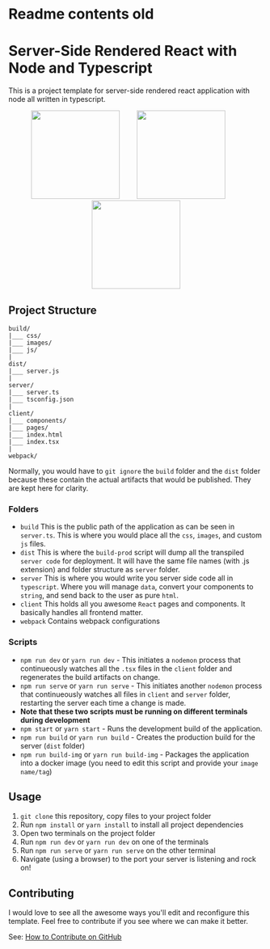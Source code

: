# Readme contents old
# Server-Side Rendered React with Node and Typescript
This is a project template for server-side rendered react application with node all written in typescript.

<div align="center">
  <img src="https://upload.wikimedia.org/wikipedia/commons/thumb/a/a7/React-icon.svg/512px-React-icon.svg.png" width="175">   
  <img style="margin:0px 30px" src="https://upload.wikimedia.org/wikipedia/commons/thumb/d/d9/Node.js_logo.svg/590px-Node.js_logo.svg.png" width="175">
  <img src="https://upload.wikimedia.org/wikipedia/commons/thumb/4/4c/Typescript_logo_2020.svg/512px-Typescript_logo_2020.svg.png" width="175">
</div>

## Project Structure
```
build/
|___ css/
|___ images/
|___ js/
|
dist/
|___ server.js
|
server/
|___ server.ts
|___ tsconfig.json
|
client/
|___ components/
|___ pages/ 
|___ index.html
|___ index.tsx
|
webpack/
```
Normally, you would have to `git ignore` the `build` folder and the `dist` folder because these contain the actual artifacts that would be published. They are kept here for clarity.
### Folders 
* `build` This is the public path of the application as can be seen in `server.ts`. This is where you would place all the `css`, `images`, and custom `js` files.
* `dist` This is where the `build-prod` script will dump all the transpiled `server code` for deployment. It will have the same file names (with .js extension) and folder structure as `server` folder.
* `server` This is where you would write you server side code all in `typescript`. Where you will manage `data`, convert your components to `string`, and send back to the user as pure `html`.
* `client` This holds all you awesome `React` pages and components. It basically handles all frontend matter.
* `webpack` Contains webpack configurations

### Scripts
* `npm run dev` or `yarn run dev` - This initiates a `nodemon` process that continueously watches all the `.tsx` files in the `client` folder and regenerates the build artifacts on change.
* `npm run serve` or `yarn run serve` - This initiates another `nodemon` process that continueously watches all files in `client` and `server` folder, restarting the server each time a change is made.
* **Note that these two scripts must be running on different terminals during development**
* `npm start` or `yarn start` - Runs the development build of the application.
* `npm run build` or `yarn run build` - Creates the production build for the server (`dist` folder)
* `npm run build-img` or `yarn run build-img` - Packages the application into a docker image (you need to edit this script and provide your `image name/tag`)

## Usage
1. `git clone` this repository, copy files to your project folder
2. Run `npm install` or `yarn install` to install all project dependencies
3. Open two terminals on the project folder
4. Run `npm run dev` or `yarn run dev` on one of the terminals
5. Run `npm run serve` or `yarn run serve` on the other terminal
6. Navigate (using a browser) to the port your server is listening and rock on!

## Contributing
I would love to see all the awesome ways you'll edit and reconfigure this template. Feel free to contribute if you see where we can make it better.

See: [How to Contribute on GitHub](https://www.dataschool.io/how-to-contribute-on-github/)
